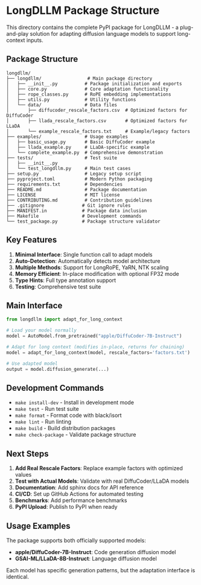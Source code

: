 # LongDLLM Package Structure

This directory contains the complete PyPI package for LongDLLM - a plug-and-play solution for adapting diffusion language models to support long-context inputs.

## Package Structure

```
longdllm/
├── longdllm/                 # Main package directory
│   ├── __init__.py          # Package initialization and exports
│   ├── core.py              # Core adaptation functionality
│   ├── rope_classes.py      # RoPE embedding implementations
│   ├── utils.py             # Utility functions
│   └── data/                # Data files
│       ├── diffucoder_rescale_factors.csv  # Optimized factors for DiffuCoder
│       ├── llada_rescale_factors.csv       # Optimized factors for LLaDA
│       └── example_rescale_factors.txt     # Example/legacy factors
├── examples/                # Usage examples
│   ├── basic_usage.py       # Basic DiffuCoder example
│   ├── llada_example.py     # LLaDA-specific example
│   └── complete_example.py  # Comprehensive demonstration
├── tests/                   # Test suite
│   ├── __init__.py
│   └── test_longdllm.py     # Main test cases
├── setup.py                 # Legacy setup script
├── pyproject.toml           # Modern Python packaging
├── requirements.txt         # Dependencies
├── README.md                # Package documentation
├── LICENSE                  # MIT license
├── CONTRIBUTING.md          # Contribution guidelines
├── .gitignore              # Git ignore rules
├── MANIFEST.in             # Package data inclusion
├── Makefile                # Development commands
└── test_package.py         # Package structure validator
```

## Key Features

1. **Minimal Interface**: Single function call to adapt models
2. **Auto-Detection**: Automatically detects model architecture
3. **Multiple Methods**: Support for LongRoPE, YaRN, NTK scaling
4. **Memory Efficient**: In-place modification with optional FP32 mode
5. **Type Hints**: Full type annotation support
6. **Testing**: Comprehensive test suite

## Main Interface

```python
from longdllm import adapt_for_long_context

# Load your model normally
model = AutoModel.from_pretrained("apple/DiffuCoder-7B-Instruct")

# Adapt for long context (modifies in-place, returns for chaining)
model = adapt_for_long_context(model, rescale_factors='factors.txt')

# Use adapted model
output = model.diffusion_generate(...)
```

## Development Commands

- `make install-dev` - Install in development mode
- `make test` - Run test suite  
- `make format` - Format code with black/isort
- `make lint` - Run linting
- `make build` - Build distribution packages
- `make check-package` - Validate package structure

## Next Steps

1. **Add Real Rescale Factors**: Replace example factors with optimized values
2. **Test with Actual Models**: Validate with real DiffuCoder/LLaDA models  
3. **Documentation**: Add sphinx docs for API reference
4. **CI/CD**: Set up GitHub Actions for automated testing
5. **Benchmarks**: Add performance benchmarks
6. **PyPI Upload**: Publish to PyPI when ready

## Usage Examples

The package supports both officially supported models:

- **apple/DiffuCoder-7B-Instruct**: Code generation diffusion model
- **GSAI-ML/LLaDA-8B-Instruct**: Language diffusion model

Each model has specific generation patterns, but the adaptation interface is identical.
